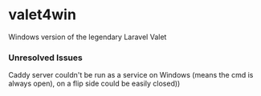 # valet4win
Windows version of the legendary Laravel Valet

### Unresolved Issues
Caddy server couldn't be run as a service on Windows (means the cmd is always open), on a flip side could be easily closed))
